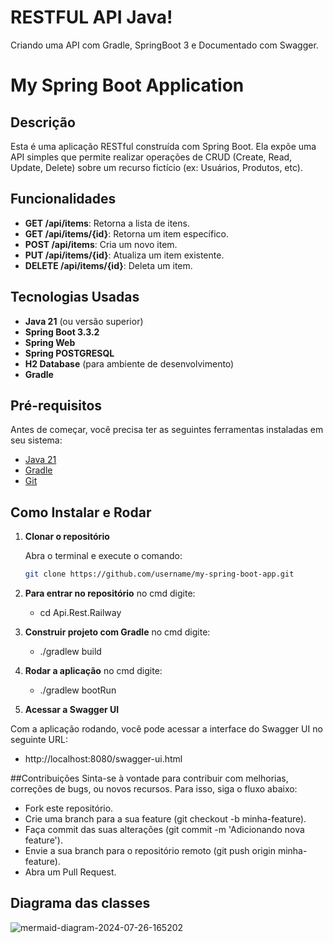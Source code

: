 <h1>RESTFUL API Java!</h1>
Criando uma API com Gradle, SpringBoot 3 e Documentado com Swagger.

# My Spring Boot Application

## Descrição
Esta é uma aplicação RESTful construída com Spring Boot. Ela expõe uma API simples que permite realizar operações de CRUD (Create, Read, Update, Delete) sobre um recurso fictício (ex: Usuários, Produtos, etc).

## Funcionalidades
- **GET /api/items**: Retorna a lista de itens.
- **GET /api/items/{id}**: Retorna um item específico.
- **POST /api/items**: Cria um novo item.
- **PUT /api/items/{id}**: Atualiza um item existente.
- **DELETE /api/items/{id}**: Deleta um item.

## Tecnologias Usadas
- **Java 21** (ou versão superior)
- **Spring Boot 3.3.2**
- **Spring Web**
- **Spring POSTGRESQL**
- **H2 Database** (para ambiente de desenvolvimento)
- **Gradle**

## Pré-requisitos

Antes de começar, você precisa ter as seguintes ferramentas instaladas em seu sistema:

- [Java 21](https://www.oracle.com/java/technologies/javase/jdk21-archive-downloads.html)
- [Gradle](https://gradle.org/install/)
- [Git](https://git-scm.com/book/en/v2/Getting-Started-Installing-Git)

## Como Instalar e Rodar

1. **Clonar o repositório**
   
   Abra o terminal e execute o comando:

   ```bash
   git clone https://github.com/username/my-spring-boot-app.git

2. **Para entrar no repositório**
   no cmd digite:
     - cd Api.Rest.Railway
   
4. **Construir projeto com Gradle**
   no cmd digite:
     - ./gradlew build
       
5. **Rodar a aplicação**
   no cmd digite:
     - ./gradlew bootRun

6. **Acessar a Swagger UI**

Com a aplicação rodando, você pode acessar a interface do Swagger UI no seguinte URL:
  - http://localhost:8080/swagger-ui.html
  
##Contribuições
Sinta-se à vontade para contribuir com melhorias, correções de bugs, ou novos recursos. Para isso, siga o fluxo abaixo:

- Fork este repositório.
- Crie uma branch para a sua feature (git checkout -b minha-feature).
- Faça commit das suas alterações (git commit -m 'Adicionando nova feature').
- Envie a sua branch para o repositório remoto (git push origin minha-feature).
- Abra um Pull Request.

## Diagrama das classes

![mermaid-diagram-2024-07-26-165202](https://github.com/user-attachments/assets/5b729ace-7cec-4bfc-8d5a-2d6e5ab46f58)

